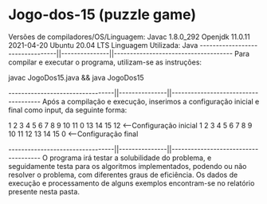 # Jogo-dos-15 (puzzle game)


Versões de compiladores/OS/Linguagem:
Javac 1.8.0_292
Openjdk 11.0.11 2021-04-20
Ubuntu 20.04 LTS
Linguagem Utilizada: Java
---------------------------------||---------------||-------------------------------------
Para compilar e executar o programa, utilizam-se as instruções: 

javac JogoDos15.java && java JogoDos15

---------------------------------||---------------||-------------------------------------
Após a compilação e execução, inserimos a configuração inicial e final como input, da seguinte forma:

1 2 3 4 5 6 7 8 9 10 11 0 13 14 15 12 <--Configuração inicial
1 2 3 4 5 6 7 8 9 10 11 12 13 14 15 0 <--Configuração final

---------------------------------||---------------||-------------------------------------
O programa irá testar a solubilidade do problema, e seguidamente testa para os algoritmos implementados,
podendo ou não resolver o problema, com diferentes graus de eficiência.
Os dados de execução e processamento de alguns exemplos encontram-se no relatório presente nesta pasta.
